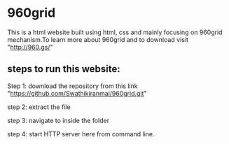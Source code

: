 # 960grid
This is a html website built using html, css and mainly focusing on 960grid mechanism.To learn more about 960grid and to download visit "http://960.gs/"

## steps to run this website:

Step 1: download the repository from this link "https://github.com/Swathikiranmai/960grid.git"

step 2: extract the file

step 3: navigate to inside the folder

step 4: start HTTP server here from command line.